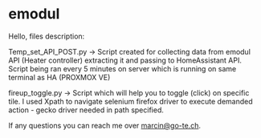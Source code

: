 # emodul

Hello,
files description:

Temp_set_API_POST.py -> Script created for collecting data from emodul API (Heater controller) extracting it and passing to HomeAssistant API.
Script being ran every 5 minutes on server which is running on same terminal as HA (PROXMOX VE)

fireup_toggle.py -> Script which will help you to toggle (click) on specific tile. I used Xpath to navigate selenium firefox driver to execute demanded action - gecko driver needed in path specified.

If any questions you can reach me over marcin@go-te.ch.
